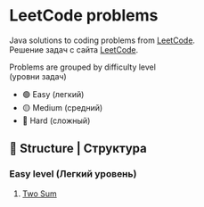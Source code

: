 # LeetCode problems

Java solutions to coding problems from [LeetCode](https://leetcode.com/).  
Решение задач с сайта [LeetCode](https://leetcode.com/).

Problems are grouped by difficulty level  
(уровни задач)

- 🟢 Easy (легкий)
- 🟡 Medium (средний)
- 🔴 Hard (сложный)
  
  
## 📁 Structure | Структура

### Easy level (Легкий уровень)
1. [Two Sum](https://github.com/DariaPolubenko/leetcode-problems/tree/main/src/main/java/leetcode/easy/two_sum)


